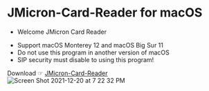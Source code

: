 # JMicron-Card-Reader for macOS

* Welcome JMicron Card Reader
- Support macOS Monterey 12 and macOS Big Sur 11 
- Do not use this program in another version of macOS
- SIP security must disable to using this program!


Download ☞ [JMicron-Card-Reader](https://github.com/chris1111/JMicron-Card-Reader/raw/main/JMicron-Card-Reader.pkg.zip)
![Screen Shot 2021-12-20 at 7 22 32 PM](https://user-images.githubusercontent.com/6248794/146850202-4c902894-af61-42f3-a538-158308562ff1.png)
